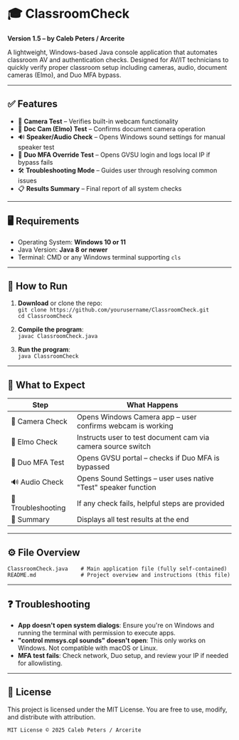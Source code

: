 # 🎓 ClassroomCheck

**Version 1.5 – by Caleb Peters / Arcerite**

A lightweight, Windows-based Java console application that automates classroom AV and authentication checks. Designed for AV/IT technicians to quickly verify proper classroom setup including cameras, audio, document cameras (Elmo), and Duo MFA bypass.

---

## ✅ Features

- 📸 **Camera Test** – Verifies built-in webcam functionality  
- 📄 **Doc Cam (Elmo) Test** – Confirms document camera operation  
- 🔊 **Speaker/Audio Check** – Opens Windows sound settings for manual speaker test  
- 🔐 **Duo MFA Override Test** – Opens GVSU login and logs local IP if bypass fails  
- 🛠️ **Troubleshooting Mode** – Guides user through resolving common issues  
- 📋 **Results Summary** – Final report of all system checks  

---

## 🖥️ Requirements

- Operating System: **Windows 10 or 11**  
- Java Version: **Java 8 or newer**  
- Terminal: CMD or any Windows terminal supporting `cls`  

---

## 🚀 How to Run

1. **Download** or clone the repo:  
   `git clone https://github.com/yourusername/ClassroomCheck.git`  
   `cd ClassroomCheck`

2. **Compile the program**:  
   `javac ClassroomCheck.java`

3. **Run the program**:  
   `java ClassroomCheck`

---

## 🧪 What to Expect

| Step               | What Happens                                                      |
|--------------------|-------------------------------------------------------------------|
| 🎥 Camera Check     | Opens Windows Camera app – user confirms webcam is working        |
| 📄 Elmo Check       | Instructs user to test document cam via camera source switch      |
| 🔐 Duo MFA Test     | Opens GVSU portal – checks if Duo MFA is bypassed                 |
| 🔊 Audio Check      | Opens Sound Settings – user uses native "Test" speaker function   |
| 🧠 Troubleshooting  | If any check fails, helpful steps are provided                    |
| 🧾 Summary          | Displays all test results at the end                              |

---

## ⚙️ File Overview

```
ClassroomCheck.java    # Main application file (fully self-contained)
README.md              # Project overview and instructions (this file)
```

---

## ❓ Troubleshooting

- **App doesn't open system dialogs**: Ensure you're on Windows and running the terminal with permission to execute apps.  
- **"control mmsys.cpl sounds" doesn't open**: This only works on Windows. Not compatible with macOS or Linux.  
- **MFA test fails**: Check network, Duo setup, and review your IP if needed for allowlisting.  

---

## 📜 License

This project is licensed under the MIT License. You are free to use, modify, and distribute with attribution.

```
MIT License © 2025 Caleb Peters / Arcerite
```
